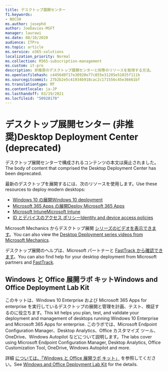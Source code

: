 ```yaml
---
title: デスクトップ展開センター
f1.keywords:
- NOCSH
ms.author: josephd
author: JoeDavies-MSFT
manager: laurawi
ms.date: 08/10/2020
audience: ITPro
ms.topic: article
ms.service: o365-solutions
localization_priority: Normal
ms.collection: M365-subscription-management
ms.custom: it-pro
description: 非推奨のデスクトップ展開センターと同等のリソースを取得する方法。
ms.openlocfilehash: c4456d0f17e38920e77c855e31205e51025f111b
ms.sourcegitcommit: 27b2b2e5c41934b918cac2c171556c45e36661bf
ms.translationtype: MT
ms.contentlocale: ja-JP
ms.lasthandoff: 03/19/2021
ms.locfileid: "50928170"
---
```

# <a name="desktop-deployment-center-deprecated"></a><span data-ttu-id="7ba26-103">デスクトップ展開センター (非推奨)</span><span class="sxs-lookup"><span data-stu-id="7ba26-103">Desktop Deployment Center (deprecated)</span></span>

<span data-ttu-id="7ba26-104">デスクトップ展開センターで構成されるコンテンツの本文は廃止されました。</span><span class="sxs-lookup"><span data-stu-id="7ba26-104">The body of content that comprised the Desktop Deployment Center has been deprecated.</span></span> 

<span data-ttu-id="7ba26-105">最新のデスクトップを展開するには、次のリソースを使用します。</span><span class="sxs-lookup"><span data-stu-id="7ba26-105">Use these resources to deploy modern desktops:</span></span>

- [<span data-ttu-id="7ba26-106">Windows 10 の展開</span><span class="sxs-lookup"><span data-stu-id="7ba26-106">Windows 10 deployment</span></span>](/windows/deployment/)
- [<span data-ttu-id="7ba26-107">Microsoft 365 Apps の展開</span><span class="sxs-lookup"><span data-stu-id="7ba26-107">Deploy Microsoft 365 Apps</span></span>](/deployoffice/deployment-guide-microsoft-365-apps)
- [<span data-ttu-id="7ba26-108">Microsoft Intune</span><span class="sxs-lookup"><span data-stu-id="7ba26-108">Microsoft Intune</span></span>](/mem/intune/fundamentals/planning-guide)
- [<span data-ttu-id="7ba26-109">ID とデバイスのアクセス ポリシー</span><span class="sxs-lookup"><span data-stu-id="7ba26-109">Identity and device access policies</span></span>](../security/office-365-security/microsoft-365-policies-configurations.md)

<span data-ttu-id="7ba26-110">Microsoft Mechanics からデスクトップ展開 [シリーズのビデオを表示できます](https://www.aka.ms/watchhowtoshift)。</span><span class="sxs-lookup"><span data-stu-id="7ba26-110">You can also view the [Desktop Deployment series videos from Microsoft Mechanics](https://www.aka.ms/watchhowtoshift).</span></span>

<span data-ttu-id="7ba26-111">デスクトップ展開のヘルプは、Microsoft パートナーと [FastTrack から確認できます](https://www.microsoft.com/fasttrack/microsoft-365)。</span><span class="sxs-lookup"><span data-stu-id="7ba26-111">You can also find help for your desktop deployment from Microsoft partners and [FastTrack](https://www.microsoft.com/fasttrack/microsoft-365).</span></span>

## <a name="windows-and-office-deployment-lab-kit"></a><span data-ttu-id="7ba26-112">Windows と Office 展開ラボ キット</span><span class="sxs-lookup"><span data-stu-id="7ba26-112">Windows and Office Deployment Lab Kit</span></span>

<span data-ttu-id="7ba26-113">このキットは、Windows 10 Enterprise および Microsoft 365 Apps for enterprise を実行しているデスクトップの展開と管理を計画、テスト、検証するのに役立ちます。</span><span class="sxs-lookup"><span data-stu-id="7ba26-113">This kit helps you plan, test, and validate your deployment and management of desktops running Windows 10 Enterprise and Microsoft 365 Apps for enterprise.</span></span> <span data-ttu-id="7ba26-114">このラボでは、Microsoft Endpoint Configuration Manager、Desktop Analytics、Office カスタマイズ ツール、OneDrive、Windows Autopilot などについて説明します。</span><span class="sxs-lookup"><span data-stu-id="7ba26-114">The labs cover using Microsoft Endpoint Configuration Manager, Desktop Analytics, Office Customization Tool, OneDrive, Windows Autopilot and more.</span></span>

<span data-ttu-id="7ba26-115">詳細 [については、「Windows と Office 展開ラボ キット」](modern-desktop-deployment-and-management-lab.md) を参照してください。</span><span class="sxs-lookup"><span data-stu-id="7ba26-115">See [Windows and Office Deployment Lab Kit](modern-desktop-deployment-and-management-lab.md) for the details.</span></span>